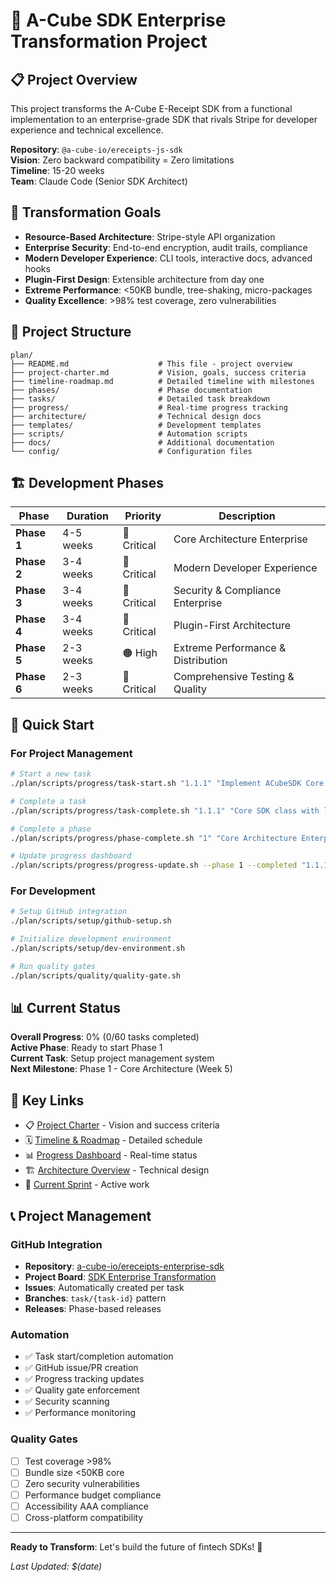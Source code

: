# 🚀 A-Cube SDK Enterprise Transformation Project

## 📋 Project Overview

This project transforms the A-Cube E-Receipt SDK from a functional implementation to an enterprise-grade SDK that rivals Stripe for developer experience and technical excellence.

**Repository**: `@a-cube-io/ereceipts-js-sdk`  
**Vision**: Zero backward compatibility = Zero limitations  
**Timeline**: 15-20 weeks  
**Team**: Claude Code (Senior SDK Architect)

## 🎯 Transformation Goals

- **Resource-Based Architecture**: Stripe-style API organization
- **Enterprise Security**: End-to-end encryption, audit trails, compliance
- **Modern Developer Experience**: CLI tools, interactive docs, advanced hooks
- **Plugin-First Design**: Extensible architecture from day one
- **Extreme Performance**: <50KB bundle, tree-shaking, micro-packages
- **Quality Excellence**: >98% test coverage, zero vulnerabilities

## 📁 Project Structure

```
plan/
├── README.md                    # This file - project overview
├── project-charter.md           # Vision, goals, success criteria
├── timeline-roadmap.md          # Detailed timeline with milestones
├── phases/                      # Phase documentation
├── tasks/                       # Detailed task breakdown
├── progress/                    # Real-time progress tracking
├── architecture/                # Technical design docs
├── templates/                   # Development templates
├── scripts/                     # Automation scripts
├── docs/                        # Additional documentation
└── config/                      # Configuration files
```

## 🏗 Development Phases

| Phase | Duration | Priority | Description |
|-------|----------|----------|-------------|
| **Phase 1** | 4-5 weeks | 🔴 Critical | Core Architecture Enterprise |
| **Phase 2** | 3-4 weeks | 🔴 Critical | Modern Developer Experience |
| **Phase 3** | 3-4 weeks | 🔴 Critical | Security & Compliance Enterprise |
| **Phase 4** | 3-4 weeks | 🔴 Critical | Plugin-First Architecture |
| **Phase 5** | 2-3 weeks | 🟠 High | Extreme Performance & Distribution |
| **Phase 6** | 2-3 weeks | 🔴 Critical | Comprehensive Testing & Quality |

## 🚀 Quick Start

### For Project Management
```bash
# Start a new task
./plan/scripts/progress/task-start.sh "1.1.1" "Implement ACubeSDK Core Class"

# Complete a task
./plan/scripts/progress/task-complete.sh "1.1.1" "Core SDK class with lazy resource loading"

# Complete a phase
./plan/scripts/progress/phase-complete.sh "1" "Core Architecture Enterprise"

# Update progress dashboard
./plan/scripts/progress/progress-update.sh --phase 1 --completed "1.1.1"
```

### For Development
```bash
# Setup GitHub integration
./plan/scripts/setup/github-setup.sh

# Initialize development environment
./plan/scripts/setup/dev-environment.sh

# Run quality gates
./plan/scripts/quality/quality-gate.sh
```

## 📊 Current Status

**Overall Progress**: 0% (0/60 tasks completed)  
**Active Phase**: Ready to start Phase 1  
**Current Task**: Setup project management system  
**Next Milestone**: Phase 1 - Core Architecture (Week 5)

## 🔗 Key Links

- 📋 [Project Charter](project-charter.md) - Vision and success criteria
- 🗓 [Timeline & Roadmap](timeline-roadmap.md) - Detailed schedule
- 📊 [Progress Dashboard](progress/dashboard.md) - Real-time status
- 🏗 [Architecture Overview](architecture/system-overview.md) - Technical design
- 📝 [Current Sprint](progress/current-sprint.md) - Active work

## 📞 Project Management

### GitHub Integration
- **Repository**: [a-cube-io/ereceipts-enterprise-sdk](https://github.com/a-cube-io/ereceipts-enterprise-sdk)
- **Project Board**: [SDK Enterprise Transformation](https://github.com/orgs/a-cube-io/projects/1)
- **Issues**: Automatically created per task
- **Branches**: `task/{task-id}` pattern
- **Releases**: Phase-based releases

### Automation
- ✅ Task start/completion automation
- ✅ GitHub issue/PR creation
- ✅ Progress tracking updates
- ✅ Quality gate enforcement
- ✅ Security scanning
- ✅ Performance monitoring

### Quality Gates
- [ ] Test coverage >98%
- [ ] Bundle size <50KB core
- [ ] Zero security vulnerabilities
- [ ] Performance budget compliance
- [ ] Accessibility AAA compliance
- [ ] Cross-platform compatibility

---

**Ready to Transform**: Let's build the future of fintech SDKs! 🚀

*Last Updated: $(date)*